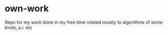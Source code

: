 # own-work
Repo for my work done in my free time related mostly to algorithms of some kinds, a.i. etc


